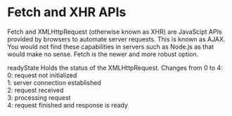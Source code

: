 # Fetch and XHR APIs

Fetch and XMLHttpRequest (otherwise known as XHR) are JavaScipt APIs provided by browsers to automate server requests.  This is known as AJAX.  You would not find these capabilities in servers such as Node.js as that would make no sense.  Fetch is the newer and more robust option.

readyState  Holds the status of the XMLHttpRequest. Changes from 0 to 4:  
0: request not initialized  
1: server connection established  
2: request received  
3: processing request   
4: request finished and response is ready